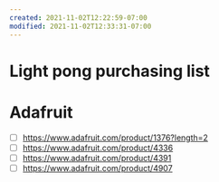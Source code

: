 ```yaml
---
created: 2021-11-02T12:22:59-07:00
modified: 2021-11-02T12:33:31-07:00
---
```


# Light pong purchasing list

# Adafruit
- [ ] https://www.adafruit.com/product/1376?length=2
- [ ] https://www.adafruit.com/product/4336
- [ ] https://www.adafruit.com/product/4391
- [ ] https://www.adafruit.com/product/4907
